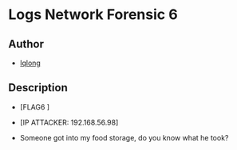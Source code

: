 # Logs Network Forensic 6

## Author

- [lqlong](http://)

## Description

- [FLAG6 ]
- [IP ATTACKER: 192.168.56.98]

- Someone got into my food storage, do you know what he took?
